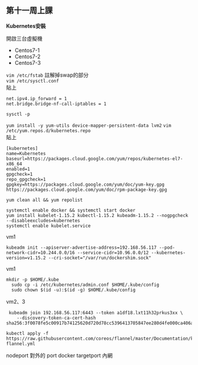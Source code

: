 ## 第十一周上課

**Kubernetes安裝**

開啟三台虛擬機
- Centos7-1
- Centos7-2
- Centos7-3

`vim /etc/fstab` 註解掉swap的部分  
`vim /etc/sysctl.conf`  
貼上
```
net.ipv4.ip_forward = 1
net.bridge.bridge-nf-call-iptables = 1
```
`sysctl -p`

`yum install -y yum-utils device-mapper-persistent-data lvm2`
`vim /etc/yum.repos.d/kubernetes.repo`  
貼上
```
[kubernetes]
name=Kubernetes
baseurl=https://packages.cloud.google.com/yum/repos/kubernetes-el7-x86_64
enabled=1
gpgcheck=1
repo_gpgcheck=1
gpgkey=https://packages.cloud.google.com/yum/doc/yum-key.gpg https://packages.cloud.google.com/yum/doc/rpm-package-key.gpg
```

`yum clean all && yum repolist`
```
systemctl enable docker && systemctl start docker
yum install kubelet-1.15.2 kubectl-1.15.2 kubeadm-1.15.2 --nogpgcheck --disableexcludes=kubernetes
systemctl enable kubelet.service
```

vm1
```
kubeadm init --apiserver-advertise-address=192.168.56.117 --pod-network-cidr=10.244.0.0/16 --service-cidr=10.96.0.0/12 --kubernetes-version=v1.15.2 --cri-socket="/var/run/dockershim.sock"
```
vm1
```
mkdir -p $HOME/.kube
  sudo cp -i /etc/kubernetes/admin.conf $HOME/.kube/config
  sudo chown $(id -u):$(id -g) $HOME/.kube/config
```
vm2、3
```
 kubeadm join 192.168.56.117:6443 --token a1df18.lxt11h32prkus3xx \
    --discovery-token-ca-cert-hash sha256:3f0078fe5c00917b74125620d720d78cc5396413705847ee280d4fe000ca406a
```

```
kubectl apply -f https://raw.githubusercontent.com/coreos/flannel/master/Documentation/kube-flannel.yml
```

nodeport 對外的
port docker
targetport 內網